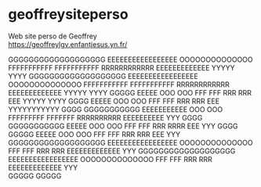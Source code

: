 # geoffreysiteperso
Web site perso de Geoffrey  
https://geoffreylgv.enfantjesus.yn.fr/


GGGGGGGGGGGGGGGGGGG         EEEEEEEEEEEEEEEEE      OOOOOOOOOOOOOO     FFFFFFFFFFF    FFFFFFFFFFF     RRRRRRRRRRRR       EEEEEEEEEEEEE     YYYYY         YYYY
GGGGGGGGGGGGGGGGGGG         EEEEEEEEEEEEEEEEE      OOOOOOOOOOOOOO     FFFFFFFFFFF    FFFFFFFFFFF     RRRRRRRRRRRR       EEEEEEEEEEEEE      YYYYY       YYYY
GGGGG                       EEEEE                  OOO        OOO     FFF            FFF             RRR      RRR       EEE                 YYYYY     YYYY
GGGG                        EEEEE                  OOO        OOO     FFF            FFF             RRR     RRR        EEE                   YYYYYYYYYYY
GGGG    GGGGGGGGGGG         EEEEEEEEEEE            OOO        OOO     FFFFFFFFF      FFFFFFF         RRRRRRRRRR         EEEEEEEEEE                YYY
GGGG    GGGGGGGGGGG         EEEEE                  OOO        OOO     FFF            FFF             RRR   RRRR         EEE                       YYY
GGGG          GGGGG         EEEEE                  OOO        OOO     FFF            FFF             RRR    RRR         EEE                       YYY
GGGGGGGGGGGGGGGGGGG         EEEEEEEEEEEEEEEEE      OOOOOOOOOOOOOO     FFF            FFF             RRR      RRR       EEEEEEEEEEEEE             YYY
GGGGGGGGGGGGGGGGGGG         EEEEEEEEEEEEEEEEE      OOOOOOOOOOOOOO     FFF            FFF             RRR        RRR     EEEEEEEEEEEEE             YYY   
              GGGGG
              GGGGG
